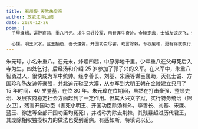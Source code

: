 ```yaml
---
title: 石州慢·天煞朱皇帝
author: 放歌江海山阙
date: 2020-12-26
poem: |
  千里烽烟，遍野哀鸿，重八行乞。求生只好投军，用智连生奇迹。金陵定鼎，士诚友谅灰飞，元鞑穷途逃漠碛。纵马取江山，四秩皇袍系。

  心慄。明王沉水，蓝玉抽筋，善长遭劈。开国功臣尽害，戏言除棘。专权废相，更有锦衣夜行，大兴文狱苍天泣。到处是冤魂，天煞朱皇帝！
---
```


朱元璋，小名朱重八。在元末，烽烟四起，中原赤地千里。少年重八在父母死后入寺为生，四处乞讨。后经汤和介绍 25 岁参加了郭子兴的义军。在义军中，朱重八智勇过人，很快成为军中统帅。经李善长、刘基、宋廉等谋臣襄助，灭张士诚、方国珍和陈友谅等豪强，并北追元鞑至大漠，从参军到大明王朝在金陵建立只用了 15 年时间，40 岁登基，在位 30 年。朱元璋在位期间，虽然在打击豪强、整顿吏治、发展农商稳定社会方面起到了一定作用。但其大兴文字狱，实行特务统治（锦衣卫），残害开国功臣（害死小明王、开国功臣除汤和外，李善长、刘基、宋廉、蓝玉、徐达等全部开国功臣均冤死），并戏称为除去荆棘，其残暴超过历代君王，其废除相权独揽权力的做法也受到诟病。有感如斯，特填词以记。
